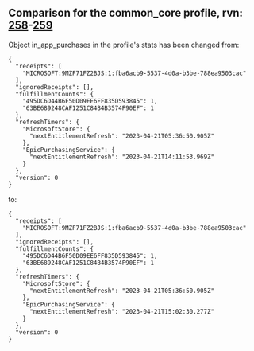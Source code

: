 ## Comparison for the common_core profile, rvn: [258](https://github.com/PRO100KatYT/FortniteProfileRevisions/tree/main/profiles/common_core/258%20common_core.json)-[259](https://github.com/PRO100KatYT/FortniteProfileRevisions/tree/main/profiles/common_core/259%20common_core.json)

Object in_app_purchases in the profile's stats has been changed from:

```
{
  "receipts": [
    "MICROSOFT:9MZF71FZ2BJS:1:fba6acb9-5537-4d0a-b3be-788ea9503cac"
  ],
  "ignoredReceipts": [],
  "fulfillmentCounts": {
    "495DC6D44B6F50D09EE6FF835D593845": 1,
    "63BE689248CAF1251C84B4B3574F90EF": 1
  },
  "refreshTimers": {
    "MicrosoftStore": {
      "nextEntitlementRefresh": "2023-04-21T05:36:50.905Z"
    },
    "EpicPurchasingService": {
      "nextEntitlementRefresh": "2023-04-21T14:11:53.969Z"
    }
  },
  "version": 0
}
```

to:

```
{
  "receipts": [
    "MICROSOFT:9MZF71FZ2BJS:1:fba6acb9-5537-4d0a-b3be-788ea9503cac"
  ],
  "ignoredReceipts": [],
  "fulfillmentCounts": {
    "495DC6D44B6F50D09EE6FF835D593845": 1,
    "63BE689248CAF1251C84B4B3574F90EF": 1
  },
  "refreshTimers": {
    "MicrosoftStore": {
      "nextEntitlementRefresh": "2023-04-21T05:36:50.905Z"
    },
    "EpicPurchasingService": {
      "nextEntitlementRefresh": "2023-04-21T15:02:30.277Z"
    }
  },
  "version": 0
}
```

<br><br>
